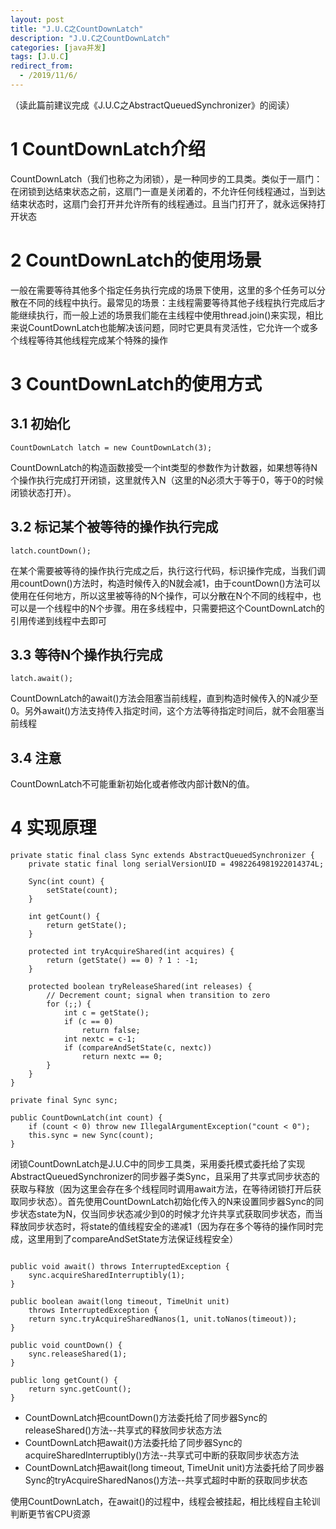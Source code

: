 ```yaml
---
layout: post
title: "J.U.C之CountDownLatch"
description: "J.U.C之CountDownLatch"
categories: [java并发]
tags: [J.U.C]
redirect_from:
  - /2019/11/6/
---
```

（读此篇前建议完成《J.U.C之AbstractQueuedSynchronizer》的阅读）

# 1 CountDownLatch介绍

CountDownLatch（我们也称之为闭锁），是一种同步的工具类。类似于一扇门：在闭锁到达结束状态之前，这扇门一直是关闭着的，不允许任何线程通过，当到达结束状态时，这扇门会打开并允许所有的线程通过。且当门打开了，就永远保持打开状态

# 2 CountDownLatch的使用场景

一般在需要等待其他多个指定任务执行完成的场景下使用，这里的多个任务可以分散在不同的线程中执行。最常见的场景：主线程需要等待其他子线程执行完成后才能继续执行，而一般上述的场景我们能在主线程中使用thread.join()来实现，相比来说CountDownLatch也能解决该问题，同时它更具有灵活性，它允许一个或多个线程等待其他线程完成某个特殊的操作

# 3 CountDownLatch的使用方式

## 3.1 初始化

```
CountDownLatch latch = new CountDownLatch(3);
```

CountDownLatch的构造函数接受一个int类型的参数作为计数器，如果想等待N个操作执行完成打开闭锁，这里就传入N（这里的N必须大于等于0，等于0的时候闭锁状态打开）。

## 3.2 标记某个被等待的操作执行完成

```
latch.countDown();
```

在某个需要被等待的操作执行完成之后，执行这行代码，标识操作完成，当我们调用countDown()方法时，构造时候传入的N就会减1，由于countDown()方法可以使用在任何地方，所以这里被等待的N个操作，可以分散在N个不同的线程中，也可以是一个线程中的N个步骤。用在多线程中，只需要把这个CountDownLatch的引用传递到线程中去即可

## 3.3 等待N个操作执行完成

```
latch.await();
```

CountDownLatch的await()方法会阻塞当前线程，直到构造时候传入的N减少至0。另外await()方法支持传入指定时间，这个方法等待指定时间后，就不会阻塞当前线程

## 3.4 注意

CountDownLatch不可能重新初始化或者修改内部计数N的值。

# 4 实现原理

```
private static final class Sync extends AbstractQueuedSynchronizer {
    private static final long serialVersionUID = 4982264981922014374L;

    Sync(int count) {
        setState(count);
    }

    int getCount() {
        return getState();
    }

    protected int tryAcquireShared(int acquires) {
        return (getState() == 0) ? 1 : -1;
    }

    protected boolean tryReleaseShared(int releases) {
        // Decrement count; signal when transition to zero
        for (;;) {
            int c = getState();
            if (c == 0)
                return false;
            int nextc = c-1;
            if (compareAndSetState(c, nextc))
                return nextc == 0;
        }
    }
}

private final Sync sync;

public CountDownLatch(int count) {
    if (count < 0) throw new IllegalArgumentException("count < 0");
    this.sync = new Sync(count);
}

```

闭锁CountDownLatch是J.U.C中的同步工具类，采用委托模式委托给了实现AbstractQueuedSynchronizer的同步器子类Sync，且采用了共享式同步状态的获取与释放（因为这里会存在多个线程同时调用await方法，在等待闭锁打开后获取同步状态）。首先使用CountDownLatch初始化传入的N来设置同步器Sync的同步状态state为N，仅当同步状态减少到0的时候才允许共享式获取同步状态，而当释放同步状态时，将state的值线程安全的递减1（因为存在多个等待的操作同时完成，这里用到了compareAndSetState方法保证线程安全）

```

public void await() throws InterruptedException {
    sync.acquireSharedInterruptibly(1);
}

public boolean await(long timeout, TimeUnit unit)
    throws InterruptedException {
    return sync.tryAcquireSharedNanos(1, unit.toNanos(timeout));
}

public void countDown() {
    sync.releaseShared(1);
}

public long getCount() {
    return sync.getCount();
}
```
- CountDownLatch把countDown()方法委托给了同步器Sync的releaseShared()方法--共享式的释放同步状态方法
- CountDownLatch把await()方法委托给了同步器Sync的acquireSharedInterruptibly()方法--共享式可中断的获取同步状态方法
- CountDownLatch把await(long timeout, TimeUnit unit)方法委托给了同步器Sync的tryAcquireSharedNanos()方法--共享式超时中断的获取同步状态

使用CountDownLatch，在await()的过程中，线程会被挂起，相比线程自主轮训判断更节省CPU资源